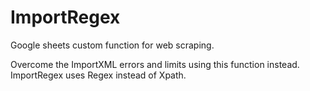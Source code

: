 # ImportRegex
Google sheets custom function for web scraping. 

Overcome the ImportXML errors and limits using this function instead. ImportRegex uses Regex instead of Xpath. 
